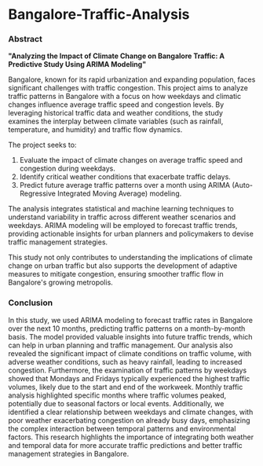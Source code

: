 # Bangalore-Traffic-Analysis
### Abstract

**"Analyzing the Impact of Climate Change on Bangalore Traffic: A Predictive Study Using ARIMA Modeling"**

Bangalore, known for its rapid urbanization and expanding population, faces significant challenges with traffic congestion. This project aims to analyze traffic patterns in Bangalore with a focus on how weekdays and climatic changes influence average traffic speed and congestion levels. By leveraging historical traffic data and weather conditions, the study examines the interplay between climate variables (such as rainfall, temperature, and humidity) and traffic flow dynamics.

The project seeks to:  
1. Evaluate the impact of climate changes on average traffic speed and congestion during weekdays.  
2. Identify critical weather conditions that exacerbate traffic delays.  
3. Predict future average traffic patterns over a month using ARIMA (Auto-Regressive Integrated Moving Average) modeling.  

The analysis integrates statistical and machine learning techniques to understand variability in traffic across different weather scenarios and weekdays. ARIMA modeling will be employed to forecast traffic trends, providing actionable insights for urban planners and policymakers to devise traffic management strategies. 

This study not only contributes to understanding the implications of climate change on urban traffic but also supports the development of adaptive measures to mitigate congestion, ensuring smoother traffic flow in Bangalore's growing metropolis.


### Conclusion
In this study, we used ARIMA modeling to forecast traffic rates in Bangalore over the next 10 months, predicting traffic patterns on a month-by-month basis. The model provided valuable insights into future traffic trends, which can help in urban planning and traffic management. Our analysis also revealed the significant impact of climate conditions on traffic volume, with adverse weather conditions, such as heavy rainfall, leading to increased congestion. Furthermore, the examination of traffic patterns by weekdays showed that Mondays and Fridays typically experienced the highest traffic volumes, likely due to the start and end of the workweek. Monthly traffic analysis highlighted specific months where traffic volumes peaked, potentially due to seasonal factors or local events. Additionally, we identified a clear relationship between weekdays and climate changes, with poor weather exacerbating congestion on already busy days, emphasizing the complex interaction between temporal patterns and environmental factors. This research highlights the importance of integrating both weather and temporal data for more accurate traffic predictions and better traffic management strategies in Bangalore.